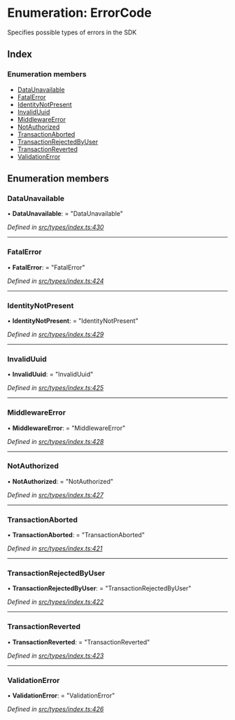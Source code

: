 # Enumeration: ErrorCode

Specifies possible types of errors in the SDK

## Index

### Enumeration members

* [DataUnavailable](errorcode.md#dataunavailable)
* [FatalError](errorcode.md#fatalerror)
* [IdentityNotPresent](errorcode.md#identitynotpresent)
* [InvalidUuid](errorcode.md#invaliduuid)
* [MiddlewareError](errorcode.md#middlewareerror)
* [NotAuthorized](errorcode.md#notauthorized)
* [TransactionAborted](errorcode.md#transactionaborted)
* [TransactionRejectedByUser](errorcode.md#transactionrejectedbyuser)
* [TransactionReverted](errorcode.md#transactionreverted)
* [ValidationError](errorcode.md#validationerror)

## Enumeration members

###  DataUnavailable

• **DataUnavailable**: = "DataUnavailable"

*Defined in [src/types/index.ts:430](https://github.com/PolymathNetwork/polymesh-sdk/blob/2a4e4111/src/types/index.ts#L430)*

___

###  FatalError

• **FatalError**: = "FatalError"

*Defined in [src/types/index.ts:424](https://github.com/PolymathNetwork/polymesh-sdk/blob/2a4e4111/src/types/index.ts#L424)*

___

###  IdentityNotPresent

• **IdentityNotPresent**: = "IdentityNotPresent"

*Defined in [src/types/index.ts:429](https://github.com/PolymathNetwork/polymesh-sdk/blob/2a4e4111/src/types/index.ts#L429)*

___

###  InvalidUuid

• **InvalidUuid**: = "InvalidUuid"

*Defined in [src/types/index.ts:425](https://github.com/PolymathNetwork/polymesh-sdk/blob/2a4e4111/src/types/index.ts#L425)*

___

###  MiddlewareError

• **MiddlewareError**: = "MiddlewareError"

*Defined in [src/types/index.ts:428](https://github.com/PolymathNetwork/polymesh-sdk/blob/2a4e4111/src/types/index.ts#L428)*

___

###  NotAuthorized

• **NotAuthorized**: = "NotAuthorized"

*Defined in [src/types/index.ts:427](https://github.com/PolymathNetwork/polymesh-sdk/blob/2a4e4111/src/types/index.ts#L427)*

___

###  TransactionAborted

• **TransactionAborted**: = "TransactionAborted"

*Defined in [src/types/index.ts:421](https://github.com/PolymathNetwork/polymesh-sdk/blob/2a4e4111/src/types/index.ts#L421)*

___

###  TransactionRejectedByUser

• **TransactionRejectedByUser**: = "TransactionRejectedByUser"

*Defined in [src/types/index.ts:422](https://github.com/PolymathNetwork/polymesh-sdk/blob/2a4e4111/src/types/index.ts#L422)*

___

###  TransactionReverted

• **TransactionReverted**: = "TransactionReverted"

*Defined in [src/types/index.ts:423](https://github.com/PolymathNetwork/polymesh-sdk/blob/2a4e4111/src/types/index.ts#L423)*

___

###  ValidationError

• **ValidationError**: = "ValidationError"

*Defined in [src/types/index.ts:426](https://github.com/PolymathNetwork/polymesh-sdk/blob/2a4e4111/src/types/index.ts#L426)*
